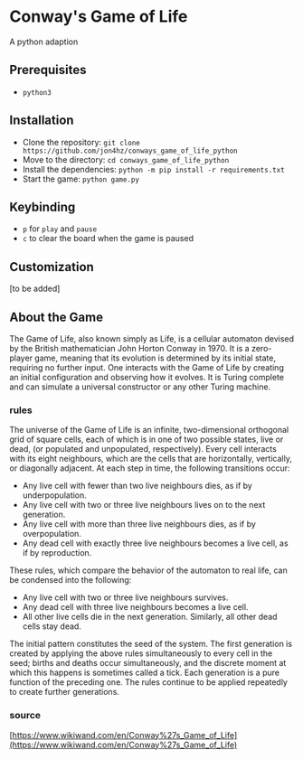 # Conway's Game of Life
A python adaption

## Prerequisites
- `python3`

## Installation
- Clone the repository: `git clone https://github.com/jon4hz/conways_game_of_life_python`
- Move to the directory: `cd conways_game_of_life_python`
- Install the dependencies: `python -m pip install -r requirements.txt`
- Start the game: `python game.py`

## Keybinding
- `p` for `play` and `pause`
- `c` to clear the board when the game is paused

## Customization
[to be added]

## About the Game
The Game of Life, also known simply as Life, is a cellular automaton devised by the British mathematician John Horton Conway in 1970. It is a zero-player game, meaning that its evolution is determined by its initial state, requiring no further input. One interacts with the Game of Life by creating an initial configuration and observing how it evolves. It is Turing complete and can simulate a universal constructor or any other Turing machine. 

### rules
The universe of the Game of Life is an infinite, two-dimensional orthogonal grid of square cells, each of which is in one of two possible states, live or dead, (or populated and unpopulated, respectively). Every cell interacts with its eight neighbours, which are the cells that are horizontally, vertically, or diagonally adjacent. At each step in time, the following transitions occur:

- Any live cell with fewer than two live neighbours dies, as if by underpopulation.
- Any live cell with two or three live neighbours lives on to the next generation.
- Any live cell with more than three live neighbours dies, as if by overpopulation.
- Any dead cell with exactly three live neighbours becomes a live cell, as if by reproduction.

These rules, which compare the behavior of the automaton to real life, can be condensed into the following:

- Any live cell with two or three live neighbours survives.
- Any dead cell with three live neighbours becomes a live cell.
- All other live cells die in the next generation. Similarly, all other dead cells stay dead.

The initial pattern constitutes the seed of the system. The first generation is created by applying the above rules simultaneously to every cell in the seed; births and deaths occur simultaneously, and the discrete moment at which this happens is sometimes called a tick. Each generation is a pure function of the preceding one. The rules continue to be applied repeatedly to create further generations. 

### source
[https://www.wikiwand.com/en/Conway%27s_Game_of_Life](https://www.wikiwand.com/en/Conway%27s_Game_of_Life)